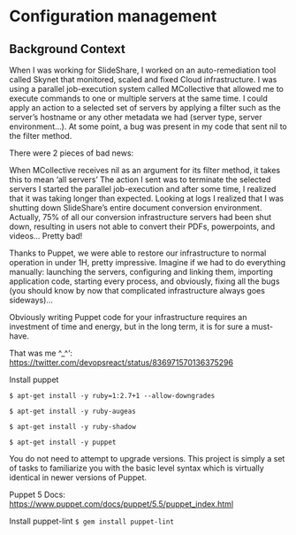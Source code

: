 # Configuration management

<h2>Background Context</h2>

<p>When I was working for SlideShare, I worked on an auto-remediation tool called Skynet that monitored, scaled and fixed Cloud infrastructure. I was using a parallel job-execution system called MCollective that allowed me to execute commands to one or multiple servers at the same time. I could apply an action to a selected set of servers by applying a filter such as the server’s hostname or any other metadata we had (server type, server environment…). At some point, a bug was present in my code that sent nil to the filter method.

There were 2 pieces of bad news:

When MCollective receives nil as an argument for its filter method, it takes this to mean ‘all servers’
The action I sent was to terminate the selected servers
I started the parallel job-execution and after some time, I realized that it was taking longer than expected. Looking at logs I realized that I was shutting down SlideShare’s entire document conversion environment. Actually, 75% of all our conversion infrastructure servers had been shut down, resulting in users not able to convert their PDFs, powerpoints, and videos… Pretty bad!

Thanks to Puppet, we were able to restore our infrastructure to normal operation in under 1H, pretty impressive. Imagine if we had to do everything manually: launching the servers, configuring and linking them, importing application code, starting every process, and obviously, fixing all the bugs (you should know by now that complicated infrastructure always goes sideways)…

Obviously writing Puppet code for your infrastructure requires an investment of time and energy, but in the long term, it is for sure a must-have.</p>

That was me ^\_^‘: <link>https://twitter.com/devopsreact/status/836971570136375296</link>

Install puppet

`$ apt-get install -y ruby=1:2.7+1 --allow-downgrades`

`$ apt-get install -y ruby-augeas`

`$ apt-get install -y ruby-shadow`

`$ apt-get install -y puppet`

<p>You do not need to attempt to upgrade versions. This project is simply a set of tasks to familiarize you with the basic level syntax which is virtually identical in newer versions of Puppet.</p>

Puppet 5 Docs: <link>https://www.puppet.com/docs/puppet/5.5/puppet_index.html</link>

Install puppet-lint
`$ gem install puppet-lint`
